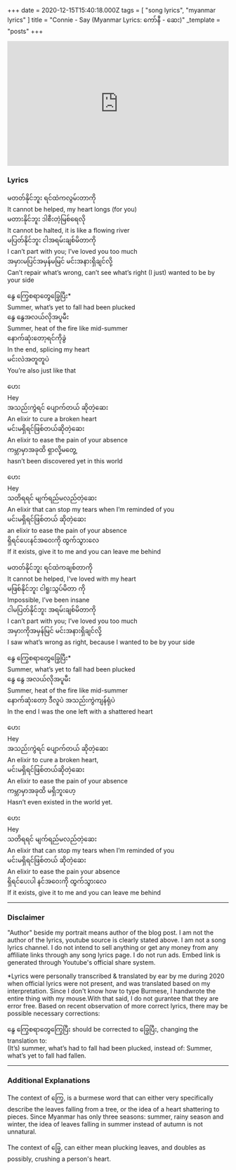 +++
date = 2020-12-15T15:40:18.000Z
tags = [ "song lyrics", "myanmar lyrics" ]
title = "Connie - Say (Myanmar Lyrics: ကော်နီ - ဆေး)"
_template = "posts"
+++


<style>.embed-container { position: relative; padding-bottom: 56.25%; height: 0; overflow: hidden; max-width: 100%; } .embed-container iframe, .embed-container object, .embed-container embed { position: absolute; top: 0; left: 0; width: 100%; height: 100%; }</style><div class='embed-container'><iframe src='https://www.youtube.com/embed/zibaS7ej4sA' frameborder='0' allowfullscreen></iframe></div>

### Lyrics

မတတ်နိုင်ဘူး ရင်ထဲကလွမ်းတာကို <br>
It cannot be helped, my heart longs (for you) <br>
မတားနိုင်ဘူး ဒါစီးတဲ့မြစ်ရေလို<br>
It cannot be halted, it is like a flowing river<br>
မပြတ်နိုင်ဘူး ငါအရမ်းချစ်မိတာကို<br>
I can’t part with you; I’ve loved you too much<br>
အမှားမပြင်အမှန်မမြင် မင်းအနားရှိချင်လို့<br>
Can’t repair what’s wrong, can’t see what’s right (I just) wanted to be by your side<br>

နွေ ကြွေစရာတွေခြွေပြီး*<br>
Summer, what’s yet to fall had been plucked<br>
နွေ နွေအလယ်လိုအပူမီး<br>
Summer, heat of the fire like mid-summer<br>
နောက်ဆုံးတော့ရင်ကိုခွဲ<br>
In the end, splicing my heart<br>
မင်းလဲအတူတူပဲ<br>
You’re also just like that<br>

ဟေး<br>
Hey<br>
အသည်းကွဲရင် ပျောက်တယ် ဆိုတဲ့ဆေး<br>
An elixir to cure a broken heart<br>
မင်းမရှိရင်ဖြစ်တယ်ဆိုတဲ့ဆေး<br>
An elixir to ease the pain of your absence<br>
ကမ္ဘာမှာအခုထိ ရှာလို့မတွေ့<br>
hasn’t been discovered yet in this world<br>

ဟေး<br>
Hey<br>
သတိရရင် မျက်ရည်မလည်တဲ့ဆေး<br>
An elixir that can stop my tears when I’m reminded of you<br>
မင်းမရှိရင်ဖြစ်တယ် ဆိုတဲ့ဆေး<br>
an elixir to ease the pain of your absence<br>
ရှိရင်ပေးနင်အဝေးကို ထွက်သွားလေ<br>
If it exists, give it to me and you can leave me behind<br>

မတတ်နိုင်ဘူး ရင်ထဲကချစ်တာကို<br>
It cannot be helped, I’ve loved with my heart<br>
မဖြစ်နိုင်ဘူး ငါရူးသွပ်မိတာ ကို<br>
Impossible, I’ve been insane<br>
ငါမပြတ်နိုင်ဘူး အရမ်းချစ်မိတာကို<br>
I can’t part with you; I’ve loved you too much<br>
အမှားကိုအမှန်မြင် မင်းအနားရှိချင်လို့<br>
I saw what’s wrong as right, because I wanted to be by your side<br>

နွေ ကြွေစရာတွေခြွေပြီး*<br>
Summer, what’s yet to fall had been plucked<br>
နွေ နွေ အလယ်လိုအပူမီး<br>
Summer, heat of the fire like mid-summer<br>
နောက်ဆုံးတော့ ဒီလူပဲ အသည်းကွဲကျန်ရုံပဲ<br>
In the end I was the one left with a shattered heart<br>

ဟေး<br>
Hey<br>
အသည်းကွဲရင် ပျောက်တယ် ဆိုတဲ့ဆေး<br>
An elixir to cure a broken heart,<br>
မင်းမရှိရင်ဖြစ်တယ်ဆိုတဲ့ဆေး<br>
An elixir to ease the pain of your absence<br>
ကမ္ဘာမှာအခုထိ မရှိဘူးဟေ့<br>
Hasn’t even existed in the world yet.<br>

ဟေး<br>
Hey<br>
သတိရရင် မျက်ရည်မလည်တဲ့ဆေး<br>
An elixir that can stop my tears when I’m reminded of you<br>
မင်းမရှိရင်ဖြစ်တယ် ဆိုတဲ့ဆေး<br>
An elixir to ease the pain your absence<br>
ရှိရင်ပေးပါ နင်အဝေးကို ထွက်သွားလေ<br>
If it exists, give it to me and you can leave me behind<br>

---

### Disclaimer

"Author" beside my portrait means author of the blog post. I am not the author of the lyrics, youtube source is clearly stated above. I am not a song lyrics channel. I do not intend to sell anything or get any money from any affiliate links through any song lyrics page. I do not run ads. Embed link is generated through Youtube's official share system.

*Lyrics were personally transcribed & translated by ear by me during 2020 when official lyrics were not present, and was translated based on my interpretation. Since I don't know how to type Burmese, I handwrote the entire thing with my mouse.With that said, I do not gurantee that they are error free. Based on recent observation of more correct lyrics, there may be possible necessary corrections:

နွေ ကြွေစရာတွေကြွေပြီး should be corrected to ခြွေပြီး, changing the translation to:<br>
(It’s) summer, what’s had to fall had been plucked, instead of: Summer, what’s yet to fall had fallen.<br>

---

### Additional Explanations

The context of ကြွေ, is a burmese word that can either very specifically describe the leaves falling from a tree, or the idea of a heart shattering to pieces. Since Myanmar has only three seasons: summer, rainy season and winter, the idea of leaves falling in summer instead of autumn is not unnatural.

The context of ခြွေ, can either mean plucking leaves, and doubles as possibly, crushing a person's heart.
